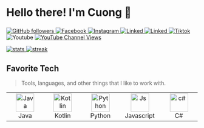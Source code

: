 <h1 align="left" id="daccuong-title">Hello there! I'm Cuong 👋</h1>
<h3 align="left"></h3>

<p align="left">
  <a href="https://github.com/NguyenDacCuong2604?tab=followers">
    <img alt="GitHub followers" src="https://img.shields.io/github/followers/NguyenDacCuong2604?style=flat&logo=github">
  </a>
    <a href="https://www.facebook.com/nguyendaccuong2002/">
    <img alt="Facebook" src="https://img.shields.io/badge/-Nguyễn Đắc Cường-1877f2?style=flat-square&labelColor=1877f2&logo=facebook&logoColor=white&link=https://www.facebook.com/nguyendaccuong2002/">
    </a>
    <a href="https://www.instagram.com/daccuong2604/">
    <img alt="Instagram" src="https://img.shields.io/badge/-Instagram-E4405F?style=flat-square&labelColor=E4405F&logo=instagram&logoColor=white&https://www.instagram.com/daccuong2604/">
    </a>
    <a href="https://www.instagram.com/daccuong2604/">
    <img alt="Linked" src="https://img.shields.io/badge/-LinkedIn-0077B5?style=flat-square&labelColor=0077B5&logo=linkedin&logoColor=white&link=https://www.linkedin.com/in/%C4%91%E1%BA%AFc-c%C6%B0%E1%BB%9Dng-nguy%E1%BB%85n-595826313">
    </a>
    <a href="mailto:nguyendaccuong2002@example.com">
    <img alt="Linked" src="https://img.shields.io/badge/-nguyendaccuong2002-D14836?style=flat-square&labelColor=D14836&logo=gmail&logoColor=white&link=mailto:nguyendaccuong2002@example.com">
  <a href="https://www.youtube.com/channel/UCWKTeKUQS3TxUuwOLHOpung">
  <a href="https://www.tiktok.com/@daccuong2604">
    <img alt="Tiktok" src="https://img.shields.io/badge/-TikTok-000000?style=flat-square&labelColor=000000&logo=tiktok&logoColor=white&link=https://www.tiktok.com/@daccuong2604">
    </a>
    <img alt="Youtube" src="https://img.shields.io/badge/-Tony Nguyen-c4302b?style=flat-square&labelColor=c4302b&logo=youtube&logoColor=white&link=https://www.youtube.com/channel/UCWKTeKUQS3TxUuwOLHOpung">
    </a>
        </a>
     <a href="https://www.youtube.com/channel/UCWKTeKUQS3TxUuwOLHOpung">
    <img alt="YouTube Channel Views" src="https://img.shields.io/youtube/channel/views/UCWKTeKUQS3TxUuwOLHOpung?style=flat&logo=youtube" >
  </a>
</p>
<p>
<a href="#daccuong-title">
  <img src="https://github-readme-stats.vercel.app/api?username=NguyenDacCuong2604&theme=blue-green" alt="stats"/>
</a>
<a href="#daccuong-title">
  <img src="https://github-readme-streak-stats.herokuapp.com/?user=NguyenDacCuong2604&theme=blue-green" alt="streak" />
</a>
<br>

<h2 align="left" id="daccuong-tech">Favorite Tech</h2>

> Tools, languages, and other things that I like to work with.

<table>
  <tr>
    <td align="center" width="96">
      <a href="#daccuong-tech">
        <img src="https://skillicons.dev/icons?i=java&theme=light" width="48" height="48" alt="Java" />
      </a>
      <br>Java
    </td>
    <td align="center" width="96">
      <a href="#daccuong-tech">
        <img src="https://skillicons.dev/icons?i=kotlin&theme=light" width="48" height="48" alt="Kotlin" />
      </a>
      <br>Kotlin
    </td>
    <td align="center" width="96">
      <a href="#daccuong-tech">
        <img src="https://skillicons.dev/icons?i=python&theme=light" width="48" height="48" alt="Python" />
      </a>
      <br>Python
    </td>
    <td align="center" width="96">
      <a href="#daccuong-tech">
        <img src="https://skillicons.dev/icons?i=js&theme=light" width="48" height="48" alt="Js" />
      </a>
      <br>Javascript
    </td>
    <td align="center" width="96">
      <a href="#daccuong-tech">
        <img src="https://skillicons.dev/icons?i=cs&theme=light" width="48" height="48" alt="c#" />
      </a>
      <br>C#
    </td>
    
</table>


